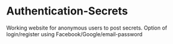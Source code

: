 # Authentication-Secrets
Working website for anonymous users to post secrets. 
Option of login/register using Facebook/Google/email-password
